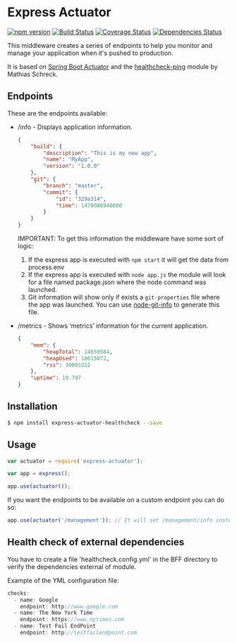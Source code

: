 # Express Actuator

[![npm version](https://img.shields.io/npm/v/express-actuator.svg?style=flat)](https://badge.fury.io/js/express-actuator)
[![Build Status](https://travis-ci.org/rcruzper/express-actuator.svg?branch=master)](https://travis-ci.org/rcruzper/express-actuator)
[![Coverage Status](https://coveralls.io/repos/github/rcruzper/express-actuator/badge.svg?branch=master)](https://coveralls.io/github/rcruzper/express-actuator?branch=master)
[![Dependencies Status](https://david-dm.org/rcruzper/express-actuator/dev-status.svg)](https://david-dm.org/rcruzper/express-actuator/dev-status)

This middleware creates a series of endpoints to help you monitor and manage your application when it's pushed to production.

It is based on [Spring Boot Actuator](http://docs.spring.io/spring-boot/docs/current-SNAPSHOT/reference/htmlsingle/#production-ready) and the [healthcheck-ping](https://github.com/holidaycheck/healthcheck-ping) module by Mathias Schreck.

## Endpoints

These are the endpoints available:

- /info - Displays application information.
    ```json
    {
        "build": {
            "description": "This is my new app",
            "name": "MyApp",
            "version": "1.0.0"
        },
        "git": {
            "branch": "master",
            "commit": {
                "id": "329a314",
                "time": 1478086940000
            }
        }    
    }
    ```
    IMPORTANT: To get this information the middleware have some sort of logic:
    1. If the express app is executed with ```npm start``` it will get the data from process.env
    2. If the express app is executed with ```node app.js``` the module will look for a file named package.json where the node command was launched.
    3. Git information will show only if exists a ```git-properties``` file where the app was launched. You can use [node-git-info](https://www.npmjs.com/package/node-git-info) to generate this file.


- /metrics - Shows ‘metrics’ information for the current application.
    ```json
    {
        "mem": {
            "heapTotal": 14659584,
            "heapUsed": 10615072,
            "rss": 30093312
        },
        "uptime": 19.797
    }
    ```

## Installation

```bash
$ npm install express-actuator-healthcheck --save
```

## Usage

```js
var actuator = require('express-actuator');

var app = express();

app.use(actuator());
```

If you want the endpoints to be available on a custom endpoint you can do so:

```js
app.use(actuator('/management')); // It will set /management/info instead of /info
```

## Health check of external dependencies

You have to create a file 'healthcheck.config.yml' in the BFF directory to verify the dependencies external of module.

Example of the YML configuration file:
```js
checks:
  - name: Google
    endpoint: http://www.google.com
  - name: The New York Time
    endpoint: https://www.nytimes.com
  - name: Test Fail EndPoint
    endpoint: http://testfailendpoint.com
```
